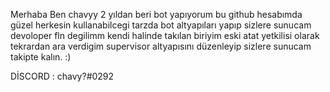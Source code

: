 Merhaba Ben chavyy 2 yıldan beri bot yapıyorum bu github hesabımda güzel herkesin kullanabilcegi tarzda bot altyapıları yapıp sizlere sunucam devoloper fln degilimm kendi halinde takılan biriyim eski atat yetkilisi olarak tekrardan ara verdigim supervisor altyapısını düzenleyip sizlere sunucam takipte kalın. :)


DİSCORD : chavy?#0292

